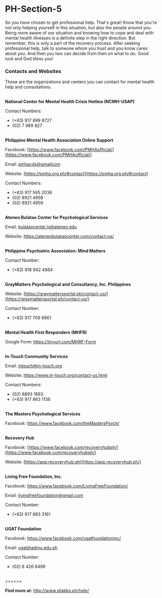 PH-Section-5
==========

So you have chosen to get professional help. That&#39;s great! Know that you&#39;re not only helping yourself in this situation, but also the people around you. Being more aware of our situation and knowing how to cope and deal with mental health illnesses is a definite step in the right direction. But remember, this is only a part of the recovery process. After seeking professional help, talk to someone whom you trust and you know cares about you. And then you two can decide from then on what to do. Good luck and God bless you!

### Contacts and Websites

These are the organizations and centers you can contact for mental health help and consultations. <br/><br/>

**National Center for Mental Health Crisis Hotline (NCMH-USAP)**

Contact Numbers:

- (+63) 917 899 8727
- (02) 7 989 827 <br/><br/>

**Philippine Mental Health Association Online Support**

Facebook: [https://www.facebook.com/PMHAofficial/](https://www.facebook.com/PMHAofficial/)

Email: [pmhacds@gmailcom](mailto:pmhacds@gmailcom)

Website: [https://pmha.org.ph/#contact](https://pmha.org.ph/#contact)

Contact Numbers:

- (+63) 917 565 2036
- (02) 8921 4958
- (02) 8921 4959 <br/><br/>

**Ateneo Bulatao Center for Psychological Services**

Email: bulataocenter.ls@ateneo.edu

Website: https://ateneobulataocenter.com/contact-us/ <br/><br/>

**Philippine Psychiatric Association: Mind Matters**

Contact Number:

- (+63) 918 942 4864 <br/><br/>

**GrayMatters Psychological and Consultancy, Inc. Philippines**

Website: [https://graymattersportal.ph/contact-us/](https://graymattersportal.ph/contact-us/)

Contact Number:

- (+63) 917 709 6961 <br/><br/>

**Mental Health First Responders (MHFR)**

Google Form: https://tinyurl.com/MHRF-Form <br/><br/>

**In-Touch Community Services**

Email: intouch@in-touch.org

Website: https://www.in-touch.org/contact-us.html

Contact Numbers:

- (02) 8893 1893
- (+63) 917 863 1136 <br/><br/>

**The Masters Psychological Services**

Facebook: https://www.facebook.com/theMastersPsych/ <br/><br/>

**Recovery Hub**

Facebook: [https://www.facebook.com/recoveryhubph/](https://www.facebook.com/recoveryhubph/)

Website: [https://app.recoveryhub.ph](https://app.recoveryhub.ph/) <br/><br/>

**Living Free Foundation, Inc.**

Facebook: https://www.facebook.com/LivingFreeFoundation/

Email: livingfreefoundation@gmail.com

Contact Number:

- (+63) 917 883 3161 <br/><br/>

**UGAT Foundation**

Facebook: https://www.facebook.com/ugatfoundationinc/

Email: ugat@admu.edu.ph

Contact Number:

- (02) 8 426 6496 <br/><br/>

======

**Find more at:**
http://www.silakbo.ph/help/
